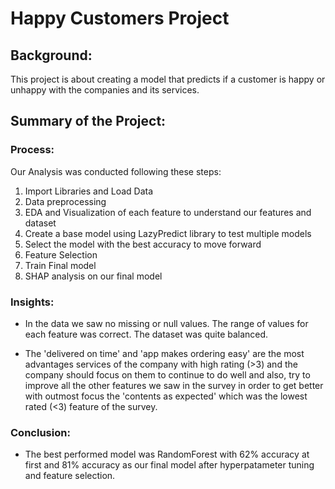 # Happy Customers Project

## Background:

This project is about creating a model that predicts if a customer is happy or unhappy with the companies and its services.

## Summary of the Project:

### Process:
Our Analysis was conducted following these steps:

1) Import Libraries and Load Data
2) Data preprocessing
3) EDA and Visualization of each feature to understand our features and dataset
4) Create a base model using LazyPredict library to test multiple models
5) Select the model with the best accuracy to move forward
6) Feature Selection
7) Train Final model
8) SHAP analysis on our final model

### Insights:
* In the data we saw no missing or null values. The range of values for each feature was correct. The dataset was quite balanced.

* The 'delivered on time' and 'app makes ordering easy' are the most advantages services of the company with high rating (>3) and the company should focus on them to continue to do well and also,
try to improve all the other features we saw in the survey in order to get better with outmost focus the 'contents as expected' which was the lowest rated (<3) feature of the survey.

### Conclusion:
* The best performed model was RandomForest with 62% accuracy at first and 81% accuracy as our final model after hyperpatameter tuning and feature selection.
